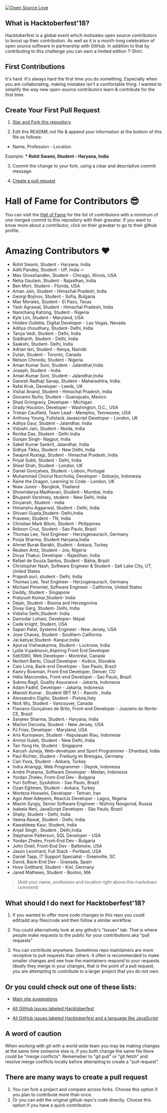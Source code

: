 [![Open Source Love](https://badges.frapsoft.com/os/v1/open-source.svg?v=103)](https://github.com/ellerbrock/open-source-badges/)

## What is Hacktoberfest'18?

Hacktoberfest is a global event which motivates open source contributors to boost up their contribution. As well as it is a month-long celebration of open source software in partnership with GitHub. In addition to that by contributing to this challenge you can earn a limited edition T-Shirt.

## First Contributions

It's hard. It's always hard the first time you do something. Especially when you are collaborating, making mistakes isn't a comfortable thing. I wanted to simplify the way new open-source contributors learn & contribute for the first time.

## Create Your First Pull Request

1. [Star and Fork this repository](https://help.github.com/articles/fork-a-repo/).

2. Edit this README.md file & append your information at the bottom of this file as follows:

- Name, Profession - Location

Example: <b>\* Rohit Swami, Student - Haryana, India </b>

3. Commit the change to your fork, using a clear and descriptive commit message.

4. [Create a pull request](https://help.github.com/articles/creating-a-pull-request-from-a-fork/)

# Hall of Fame for Contributors :sunglasses:

You can visit the [Hall of Fame](https://rowhitswami.github.io/hacktoberfest18-ft/) for the list of contributors with a minimum of one merged commit to this repository with their gravatar. If you want to know more about a contributor, click on their gravatar to go to their github profile.

# Amazing Contributors :heart:

* Rohit Swami, Student - Haryana, India
* Aditi Pandey, Student - UP, India :fire:
* Max Grosshandler, Student - Chicago, Illinois, USA
* Neha Gautam, Student - Rajasthan, India
* Ben Mort, Student - Florida, USA
* Aman Jain, Student - Himachal Pradesh, India
* Georgi Bojinov, Student - Sofia, Bulgaria
* Max Morales, Student - El Paso, Texas
* Yash Agrawal, Student - Himachal Pradesh, India
* Nanichang Katzing, Student - Nigeria
* Kyle Lim, Student - Maryland, USA
* Holden Oullette, Digital Developer - Las Vegas, Nevada
* Aditya choudhary, Student- Delhi, India
* Tanya Vedi, Student - Delhi, India
* Siddharth, Student - Delhi, India
* Saakshi, Student- Delhi, India
* Adrian teri, Student - Kenya, Nairobi
* Dylan, Student - Toronto, Canada
* Nelson Chinedu, Student - Nigeria
* Aman Kumar Soni, Student - Jalandhar,India
* Joseph, Student - India
* Aman Kumar Soni, Student - Jalandhar,India
* Ganesh Radhaji Sanap, Student - Maharashtra, India.
* Rafal Kruk, Developer - Leeds, UK
* Vishal Anand, Student - Himachal Pradesh, India
* Giovanni Nuño, Student - Guanajuato, Mexico
* Shad Grimgravy, Developer - Michigan
* Grady Houston, Developer - Washington, D.C., USA
* Tristan Caulfield, Team Lead - Memphis, Tennessee, USA
* Anthony Young, Fullstack Javascript Developer - London, UK
* Aditya Gaur, Student - Jalandhar, India
* Vidushi Jain, Student - Noida, India
* Ronika Das, Student - Delhi India
* Gunjan Singh- Nagpur, India
* Saket Kumar Sankrit, Jalandhar, India
* Sidhya Tikku, Student - New Delhi, India
* Swapnil Rustagi, Student - Himachal Pradesh, India
* Priyal Sobti, Student - Delhi, India
* Sheel Shah, Student - London, UK
* Daniel Gonçalves, Student - Lisbon, Portugal
* Muhammad Choirul Nurcholiq, Developer - Sidoarjo, Indonesia
* Raine the Dragon, Learning to Code - London, UK
* Niaw Junior - Bangkok, Thailand
* Showndarya Madhavan, Student - Mumbai, India
* Bhupesh Varshney, student - New Delhi, India
* Divyansh, Student - India
* Himanshu Aggarwal, Student - Delhi, India
* Shivani Gupta,Student- Delhi,India
* Praveen, Student - TN, India
* Christian Mark Bituin, Student - Philippines
* Robson Cruz, Student - Sao Paulo, Brazil
* Thomas Lee, Test Engineer - Herzogenaurach, Germany
* Pooja Sharma, Student  Haryana,India
* Ahmet Burak Baraklı, Student - Ankara, Turkey
* Reuben Antz, Student - Jos, Nigeria
* Divya Thakur, Developer - Rajasthan, India
* Rafael de Souza Santos, Student - Bahia, Brazil
* Christopher Nash, Software Engineer & Student - Salt Lake City, UT, United States
* Prajesh puri, student - Delhi, India
* Thomas Lee, Test Engineer - Herzogenaurach, Germany
* Michael Pimentel, Software Engineer - California, United States
* Deddy, Student - Singapore
* Pratyush Kumar,Student- India
* Dejan, Student - Bosnia and Herzegovina
* Divay Garg, Student- Delhi, India
* Vidisha Sethi,Student- India
* Damodar Lohani, Developer- Nepal
* Cade knight, Student, USA
* Sapan Patel, Systems Engineer - New Jersey, USA
* Jose Chavez, Student - Southern California
* Jai katiyar,Student- Kanpur,India
* Apurva Vishwakarma, Student - Lucknow, India
* Lydia Vujadinovic,Aspiring Front End Developer
* Seb1080, Web Developer - Montréal, Canada
* Norbert Barto, Cloud Developer - Košice, Slovakia
* Caio Lima, Back-end Developer - Sao Paulo, Brazil
* Kamry Bowman, Front-End Developer, Denver, CO
* Hélio Marcondes, Front-end Developer - Sao Paulo, Brazil
* Sukma Ragil, Quality Assurance - Jakarta, Indonesia
* Adam Fadhil, Developer - Jakarta, Indonesia
* Manish Kumar , Student (BIT M ) - Ranchi , India
* Alessandro Digilio, Student - Pistoia,Italy
* Nick Wu, Student - Vancouver, Canada
* Flaviano Gonçalves de Brito, Front-end Developer - Juazeiro do Norte-CE, Brazil
* Sanjeev Sharma, Student - Haryana, India
* Marlon Decosta, Student - New Jersey, USA
* PJ Frias, Developer - Maryland, USA
* Aris Kurniawan, Student - Kepulauan Riau, Indonesia
* Anmol Gulati, Student - New Delhi, India
* Tan Yong He, Student - Singapore
* Aarush Juneja, Web-developer and Sport Programmer - Dhanbad, India
* Paul Richter, Student - Freiburg im Breisgau, Germany
* Can Yuva, Student - Ankara, Turkey
* Indra Arianggi, Web Programmer - Depok, Indonesia
* Andre Pratama, Software Developer - Medan, Indonesia
* Yordan Zhelev, Front-End Dev - Bulgaria
* Yuri Soffner, SysAdmin - Sao Paulo, Brazil
* Ozan Eğitmen, Student - Ankara, Turkey
* Morteza Hosseini, Developer - Tehran, Iran
* Agoi Abel Adeyemi, ReactJs Developer - Lagos, Nigeria
* Maxim Syrgiy, Senior Software Engineer - Nizhniy Novgorod, Russia
* Isabela Neri, JavaScript Developer - São Paulo, Brazil
* Shaily, Student - Delhi, India
* Veena Rawat, Student - Delhi, India
* Kawaldeep Kaur, Student, India
* Anjali Singh , Student , Delhi,India
* Stephanie Patterson, SQL Developer - USA
* Yordan Zhelev, Front-End Dev - Bulgaria
* John Oneil, Front-End Dev - Baltimore, USA
* Jason Leonhard, Full Stack - Portland, USA
* Daniel Tapp, IT Support Specialist - Greenville, SC
* David, Back-End Dev - Granada, Spain
* Hove Gotthard, Student - Kiel, Germany
* Jared Mathews, Student - Boston, MA

> (Add your name, profession and location right above this markdown comment)

## What should I do next for Hacktoberfest'18?
  1. If you wanted to offer more code changes to this repo you could edit/add any files/code and then follow a similar workflow.

  2. You could alternatively look at any github's "Issues" tab. That is where people make requests to the public for your contributions aka "pull requests"

  3. You can contribute anywhere. Sometimes repo maintainers are more receptive to pull requests than others. It often is recommended to make smaller changes and see how the maintainers respond to your requests. Ideally they merge in your changes, that is the point of a pull request, you are attempting to contribute to a larger project that you do not own.

## Or you could check out one of these lists:

- [Main site suggestions](https://hacktoberfest.digitalocean.com/#projects)

- [All GitHub issues labeled Hacktoberfest](https://github.com/search?q=label:hacktoberfest+state:open+type:issue)

- [All GitHub issues labeled Hacktoberfest and a language like JavaScript](https://github.com/search?l=JavaScript&q=label%3Ahacktoberfest+state%3Aopen+type%3Aissue&type=Issues)

## A word of caution
  When working with git with a world wide team you may be making changes at the same time someone else is, if you both change the same file there could be "merge conflicts". Rememeber to "git pull" or "git fetch" and resolve merge conflicts locally before attempting to create a "pull request".

## There are many ways to create a pull request
  1. You can fork a project and compare across forks. Choose this option if you plan to contribute more than once.
  2. Or you can edit the original github repo's code directly. Choose this option if you have a quick contribution.
